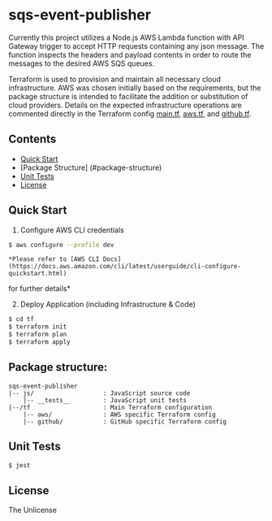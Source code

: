 # sqs-event-publisher

Currently this project utilizes a Node.js AWS Lambda function with API Gateway trigger to accept 
HTTP requests containing any json message.  The function inspects the headers and payload contents 
in order to route the messages to the desired AWS SQS queues.

Terraform is used to provision and maintain all necessary cloud infrastructure.  AWS was chosen 
initially based on the requirements, but the package structure is intended to facilitate the 
addition or substitution of cloud providers.  Details on the expected infrastructure operations 
are commented directly in the Terraform config [main.tf](./tf/main.tf), [aws.tf](./tf/aws/aws.tf),
 and [github.tf](./tf/github/github.tf).

## Contents

- [Quick Start](#quick-start)
- [Package Structure] (#package-structure)
- [Unit Tests](#unit-tests)
- [License](#license)

## Quick Start

  1. Configure AWS CLI credentials
```sh
$ aws configure --profile dev
```
    *Please refer to [AWS CLI Docs](https://docs.aws.amazon.com/cli/latest/userguide/cli-configure-quickstart.html) 
for further details*
  
  2. Deploy Application (including Infrastructure & Code)
```sh
$ cd tf
$ terraform init
$ terraform plan
$ terraform apply
```

## Package structure:

```
sqs-event-publisher
|-- js/                   : JavaScript source code
    |-- __tests__         : JavaScript unit tests
|--/tf                    : Main Terraform configuration
    |-- aws/              : AWS specific Terraform config
    |-- github/           : GitHub specific Terraform config
```

## Unit Tests

```sh
$ jest
```

## License

The Unlicense